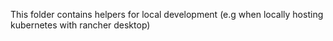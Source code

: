 This folder contains helpers for local development (e.g when locally hosting kubernetes with rancher desktop)



